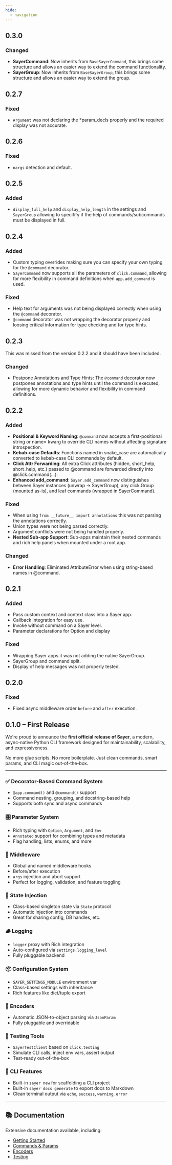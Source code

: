 ```yaml
---
hide:
  - navigation
---
```


## 0.3.0

### Changed

- **SayerCommand**: Now inherits from `BaseSayerCommand`, this brings some structure and allows an easier way to extend the command
functionality.
- **SayerGroup**: Now inherits from `BaseSayerGroup`, this brings some structure and allows an easier way to extend the group.

## 0.2.7

### Fixed

- `Argument` was not declaring the *param_decls properly and the required display was not accurate.

## 0.2.6

### Fixed

- `nargs` detection and default.

## 0.2.5

### Added

- `display_full_help` and `display_help_length` in the settings and `SayerGroup` allowing to specifify if the help
of commands/subcommands must be displayed in full.

## 0.2.4

### Added

- Custom typing overrides making sure you can specify your own typing for the `@command` decorator.
- `SayerCommand` now supports all the parameters of `click.Command`, allowing for more flexibility in command definitions when `app.add_command` is used.

### Fixed

- Help text for arguments was not being displayed correctly when using the `@command` decorator.
- `@command` decorator was not wrapping the decorator properly and loosing critical information for type checking and for type hints.

## 0.2.3

This was missed from the version 0.2.2 and it should have been included.

### Changed

- Postpone Annotations and Type Hints: The `@command` decorator now postpones annotations and type
hints until the command is executed, allowing for more dynamic behavior and flexibility in command definitions.

###

## 0.2.2

### Added

- **Positional & Keyword Naming**: `@command` now accepts a first-positional string or name= kwarg to override CLI names without affecting signature introspection.
- **Kebab-case Defaults**: Functions named in snake_case are automatically converted to kebab-case CLI commands by default.
- **Click Attr Forwarding**: All extra Click attributes (hidden, short_help, short_help, etc.) passed to @command are forwarded directly into @click.command(...).
- **Enhanced add_command**: `Sayer.add_command` now distinguishes between Sayer instances (unwrap → SayerGroup), any click.Group (mounted as-is),
and leaf commands (wrapped in SayerCommand).

### Fixed

- When using `from __future__ import annotations` this was not parsing the annotations correctly.
- Union types were not being parsed correctly.
- Argument conflicts were not being handled properly.
- **Nested Sub-app Support**: Sub-apps maintain their nested commands and rich help panels when mounted under a root app.

### Changed

- **Error Handling**: Eliminated AttributeError when using string-based names in @command.

## 0.2.1

### Added

- Pass custom context and context class into a Sayer app.
- Callback integration for easy use.
- Invoke without command on a Sayer level.
- Parameter declarations for Option and display

### Fixed

- Wrapping Sayer apps it was not adding the native SayerGroup.
- SayerGroup and command split.
- Display of help messages was not properly tested.

## 0.2.0

### Fixed

- Fixed async middleware order `before` and `after` execution.

## 0.1.0 – First Release

We're proud to announce the **first official release of Sayer**, a modern,
async-native Python CLI framework designed for maintainability, scalability, and expressiveness.

No more glue scripts. No more boilerplate. Just clean commands, smart params, and CLI magic out-of-the-box.

---

### ✅ Decorator-Based Command System
- `@app.command()` and `@command()` support
- Command nesting, grouping, and docstring-based help
- Supports both sync and async commands

### 🎛️ Parameter System
- Rich typing with `Option`, `Argument`, and `Env`
- `Annotated` support for combining types and metadata
- Flag handling, lists, enums, and more

### 🔌 Middleware
- Global and named middleware hooks
- Before/after execution
- `args` injection and abort support
- Perfect for logging, validation, and feature toggling

### 🧠 State Injection
- Class-based singleton state via `State` protocol
- Automatic injection into commands
- Great for sharing config, DB handles, etc.

### 🪵 Logging
- `logger` proxy with Rich integration
- Auto-configured via `settings.logging_level`
- Fully pluggable backend

### 📦 Configuration System
- `SAYER_SETTINGS_MODULE` environment var
- Class-based settings with inheritance
- Rich features like dict/tuple export

### 🔄 Encoders
- Automatic JSON-to-object parsing via `JsonParam`
- Fully pluggable and overridable

### 🧪 Testing Tools
- `SayerTestClient` based on `click.testing`
- Simulate CLI calls, inject env vars, assert output
- Test-ready out-of-the-box

### 🧰 CLI Features
- Built-in `sayer new` for scaffolding a CLI project
- Built-in `sayer docs generate` to export docs to Markdown
- Clean terminal output via `echo`, `success`, `warning`, `error`

---

## 📚 Documentation

Extensive documentation available, including:

- [Getting Started](https://sayer.dymmond.com)
- [Commands & Params](https://sayer.dymmond.com/features/commands/)
- [Encoders](https://sayer.dymmond.com/features/encoders/)
- [Testing](https://sayer.dymmond.com/testing/)
